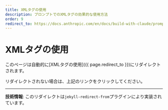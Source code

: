 ```yaml
---
title: XMLタグの使用
description: プロンプトでのXMLタグの効果的な使用方法
order: 9
redirect_to: https://docs.anthropic.com/en/docs/build-with-claude/prompt-engineering/use-xml-tags.md
---
```


<!-- このページはJekyllのリダイレクトプラグインにより自動的にリダイレクトされます -->

# XMLタグの使用

このページは自動的に[XMLタグの使用]({{ page.redirect_to }})にリダイレクトされます。

リダイレクトされない場合は、上記のリンクをクリックしてください。

---

**技術情報**: このリダイレクトは`jekyll-redirect-from`プラグインにより実装されています。
